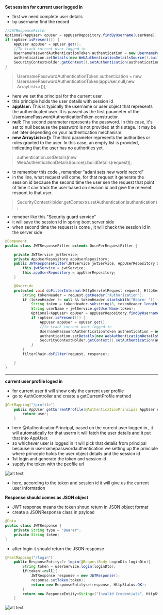 **Set session for current user logged in**

* first we need complete user details 
* by username find the record

```java
//JWTResponseFilter
Optional<AppUser> opUser = appUserRepository.findByUsername(userName);
if (opUser.isPresent()) {
    AppUser appUser = opUser.get();
    //To track current user logged in
    UsernamePasswordAuthenticationToken authentication = new UsernamePasswordAuthenticationToken(appUser,null,new ArrayList<>());
    authentication.setDetails(new WebAuthenticationDetailsSource().buildDetails(request));
    SecurityContextHolder.getContext().setAuthentication(authentication);
}
```
>UsernamePasswordAuthenticationToken authentication = new UsernamePasswordAuthenticationToken(appUser,null,new ArrayList<>());

* here we set the principal for the current user.
* this principle holds the user details with session id
* **appUser:** This is typically the username or user object that represents the authenticated user. It is passed as the first parameter of the UsernamePasswordAuthenticationToken constructor.
* **null:** The second parameter represents the password. In this case, it's set to null because the password is not provided at this stage. It may be set later depending on your authentication mechanism.
* **new ArrayList<>():** The third parameter represents the authorities or roles granted to the user. In this case, an empty list is provided, indicating that the user has no authorities yet.

>authentication.setDetails(new WebAuthenticationDetailsSource().buildDetails(request));

* to remember this code , remember "adani sets new world record"
* in the line, what request will come, for that request it  generate the session id because the second time the user sen the request that point of time it can track the user based on session id and give the relevent respont to that user.

>SecurityContextHolder.getContext().setAuthentication(authentication);

* remeber like this "Security guard service"
* it will save the session id in spring boot server side 
* when second time the request is come , it will check the session id in the server side 
```java
@Component
public class JWTResponseFilter extends OncePerRequestFilter {

    private JWTService jwtService;
    private AppUserRepository appUserRepository;
    public JWTResponseFilter(JWTService jwtService, AppUserRepository appUserRepository) {
        this.jwtService = jwtService;
        this.appUserRepository = appUserRepository;
    }

    @Override
    protected void doFilterInternal(HttpServletRequest request, HttpServletResponse response, FilterChain filterChain) throws ServletException, IOException {
        String tokenHeader = request.getHeader("Authorization");
        if (tokenHeader != null && tokenHeader.startsWith("Bearer ")) {
            String token = tokenHeader.substring(8, tokenHeader.length() - 1);
            String userName = jwtService.getUserName(token);
            Optional<AppUser> opUser = appUserRepository.findByUsername(userName);
            if (opUser.isPresent()) {
                AppUser appUser = opUser.get();
                //to track current user logged in
                UsernamePasswordAuthenticationToken authentication = new UsernamePasswordAuthenticationToken(appUser,null,new ArrayList<>());
                authentication.setDetails(new WebAuthenticationDetailsSource().buildDetails(request));
                SecurityContextHolder.getContext().setAuthentication(authentication);
            }
        }
        filterChain.doFilter(request, response);

    }
}

```
---
**current user profile loged in**
* for current user it will show only the current user profile   
* go to AuthController and create a getCurrentProfile method

```java
@GetMapping("/profile")
    public AppUser getCurrentProfile(@AuthenticationPrincipal AppUser user){
        return user;
    }
```
* here @AuthenticationPrincipal, based on the current user logged in , it will automatically for that userm it will fatch the user details and it put that into AppUser.
* so whichever user is logged in it will pick that details from principal because in usernamepasswordauthentication we setting up the principle where princeple holds the user object details and the session id
* 1st login and generate the token and session id 
* supply the token with the peofile url

![alt text](https://i.ibb.co/4TCH89T/image.png)

* here, according to the token and session id it will give us the current user information

**Response should comes as JSON object**
* JWT response means the token shoud return in JSON object format
* create a JSONResponse class in payload

```java
@Data
public class JWTResponse {
    private String type = "Bearer";
    private String token;
}

```

* after login it should return the JSON response
```java
@PostMapping("/login")
    public ResponseEntity<?> login(@RequestBody LoginDto loginDto){
        String token = userService.login(loginDto);
        if(token!=null){
            JWTResponse response = new JWTResponse();
            response.setToken(token);
            return new ResponseEntity<>(response, HttpStatus.OK);
        }
        return new ResponseEntity<String>("Invalid Credentials", HttpStatus.UNAUTHORIZED);
    }
```

![alt text](https://i.ibb.co/h1GCzx5/image.png)